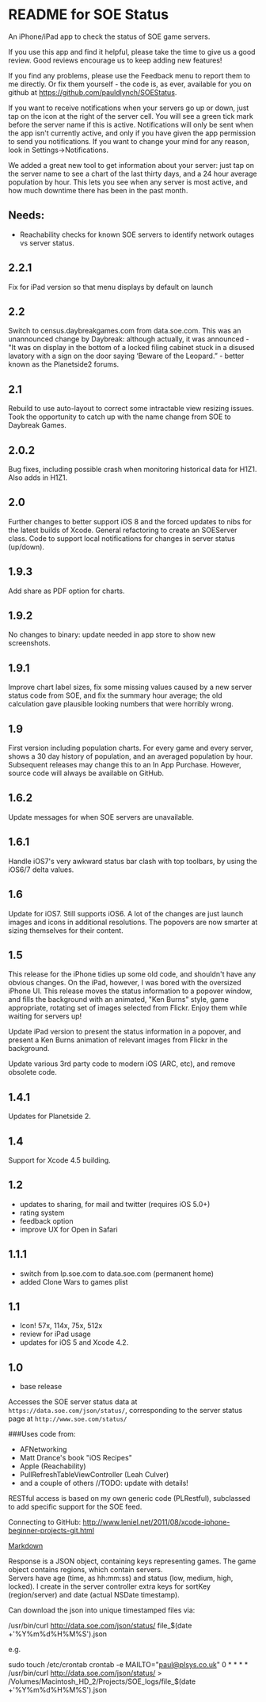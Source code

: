 README for SOE Status
=====================

An iPhone/iPad app to check the status of SOE game servers.

If you use this app and find it helpful, please take the time to give us a good review.  Good reviews encourage us to keep adding new features!

If you find any problems, please use the Feedback menu to report them to me directly.  Or fix them yourself - the code is, as ever, available for you on github at https://github.com/pauldlynch/SOEStatus.

If you want to receive notifications when your servers go up or down, just tap on the icon at the right of the server cell.  You will see a green tick mark before the server name if this is active.  Notifications will only be sent when the app isn't currently active, and only if you have given the app permission to send you notifications.  If you want to change your mind for any reason, look in Settings->Notifications.

We added a great new tool to get information about your server: just tap on the server name to see a chart of the last thirty days, and a 24 hour average population by hour.  This lets you see when any server is most active, and how much downtime there has been in the past month.


Needs:
------

- Reachability checks for known SOE servers to identify network outages vs server status.

2.2.1
-----
Fix for iPad version so that menu displays by default on launch


2.2
---

Switch to census.daybreakgames.com from data.soe.com.  This was an unannounced change by Daybreak: although actually, it was announced - "It was on display in the bottom of a locked filing cabinet stuck in a disused lavatory with a sign on the door saying ‘Beware of the Leopard.” - better known as the Planetside2 forums.


2.1
---

Rebuild to use auto-layout to correct some intractable view resizing issues.  Took the opportunity to catch up with the name change from SOE to Daybreak Games.


2.0.2
-----

Bug fixes, including possible crash when monitoring historical data for H1Z1.  Also adds in H1Z1.

2.0
---

Further changes to better support iOS 8 and the forced updates to nibs for the latest builds of Xcode.  General refactoring to create an SOEServer class.  Code to support local notifications for changes in server status (up/down).

1.9.3
-----

Add share as PDF option for charts.

1.9.2
-----
No changes to binary: update needed in app store to show new screenshots.

1.9.1
-----
Improve chart label sizes, fix some missing values caused by a new server status code from SOE, and fix the summary hour average; the old calculation gave plausible looking numbers that were horribly wrong.
 
1.9
---
First version including population charts.  For every game and every server, shows a 30 day history of population, and an averaged population by hour.  Subsequent releases may change this to an In App Purchase.  However, source code will always be available on GitHub.


1.6.2
-----

Update messages for when SOE servers are unavailable.


1.6.1
-----

Handle iOS7's very awkward status bar clash with top toolbars, by using the iOS6/7 delta values.

1.6
---

Update for iOS7.  Still supports iOS6.  A lot of the changes are just launch images and icons in additional resolutions.  The popovers are now smarter at sizing themselves for their content.

1.5
---

This release for the iPhone tidies up some old code, and shouldn't have any obvious changes.  On the iPad, however, I was bored with the oversized iPhone UI.  This release moves the status information to a popover window, and fills the background with an animated, "Ken Burns" style, game appropriate, rotating set of images selected from Flickr.  Enjoy them while waiting for servers up!

Update iPad version to present the status information in a popover, and present a Ken Burns animation of relevant images from Flickr in the background.

Update various 3rd party code to modern iOS (ARC, etc), and remove obsolete code.

1.4.1
-----

Updates for Planetside 2.

1.4
---

Support for Xcode 4.5 building.

1.2
---

- updates to sharing, for mail and twitter (requires iOS 5.0+)
- rating system
- feedback option
- improve UX for Open in Safari

1.1.1
-----
- switch from lp.soe.com to data.soe.com (permanent home)
- added Clone Wars to games plist

1.1
---
- Icon! 57x, 114x, 75x, 512x
- review for iPad usage
- updates for iOS 5 and Xcode 4.2.

1.0
---
- base release


Accesses the SOE server status data at `https://data.soe.com/json/status/`, corresponding to the server status page at `http://www.soe.com/status/`

###Uses code from:

- AFNetworking
- Matt Drance's book "iOS Recipes"
- Apple (Reachability)
- PullRefreshTableViewController (Leah Culver)
- and a couple of others //TODO: update with details!

RESTful access is based on my own generic code (PLRestful), subclassed to add specific support for the SOE feed.

Connecting to GitHub:
http://www.leniel.net/2011/08/xcode-iphone-beginner-projects-git.html

[Markdown](http://daringfireball.net/projects/markdown/basics)

Response is a JSON object, containing keys representing games.  The game object contains regions, which contain servers.  
Servers have age (time, as hh:mm:ss) and status (low, medium, high, locked). I create in the server controller 
extra keys for sortKey (region/server) and date (actual NSDate timestamp).

Can download the json into unique timestamped files via:

/usr/bin/curl http://data.soe.com/json/status/ file_$(date +'%Y%m%d%H%M%S').json

e.g.

sudo touch /etc/crontab
crontab -e
MAILTO="paul@plsys.co.uk"
0 * * * * /usr/bin/curl http://data.soe.com/json/status/ > /Volumes/Macintosh_HD_2/Projects/SOE_logs/file_$(date +'%Y%m%d%H%M%S').json


